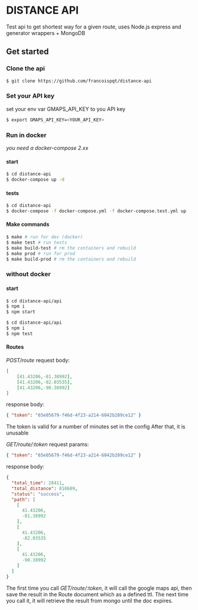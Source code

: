 # DISTANCE API
Test api to get shortest way for a given route, 
uses Node.js express and generator wrappers + MongoDB

## Get started
### Clone the api
```bash
$ git clone https://github.com/francoispqt/distance-api
```

### Set your API key
set your env var GMAPS_API_KEY to you API key
```bash
$ export GMAPS_API_KEY=<YOUR_API_KEY>
```

### Run in docker
*you need a docker-compose 2.xx*
#### start
```bash
$ cd distance-api
$ docker-compose up -d
```

#### tests
```bash
$ cd distance-api
$ docker-compose -f docker-compose.yml -f docker-compose.test.yml up
```

#### Make commands
```bash
$ make # run for dev (docker)
$ make test # run tests
$ make build-test # rm the containers and rebuild
$ make prod # run for prod
$ make build-prod # rm the containers and rebuild
```

### without docker
#### start
```bash
$ cd distance-api/api
$ npm i
$ npm start
```

```bash
$ cd distance-api/api
$ npm i
$ npm test
```

#### Routes
*POST/route*
request body: 
```json
[
    [41.43206,-81.38992],
    [41.43206,-82.03535],
    [41.43206,-90.38992]
]
```
response body:
```json
{ "token": "65e05679-f46d-4f23-a214-6042b289ce12" }
```

The token is valid for a number of minutes set in the config
After that, it is unusable

*GET/route/:token*
request params: 
```json
{ "token": "65e05679-f46d-4f23-a214-6042b289ce12" }
```
response body:
```json
{
  "total_time": 28411,
  "total_distance": 818689,
  "status": "success",
  "path": [
    [
      41.43206,
      -81.38992
    ],
    [
      41.43206,
      -82.03535
    ],
    [
      41.43206,
      -90.38992
    ]
  ]
}
```
The first time you call *GET/route/:token*, it will call the google maps api, then save the result in the Route document which as a defined ttl. The next time you call it, it will retrieve the result from mongo until the doc expires.